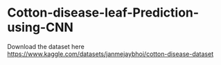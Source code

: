 # Cotton-disease-leaf-Prediction-using-CNN

Download the dataset here https://www.kaggle.com/datasets/janmejaybhoi/cotton-disease-dataset
